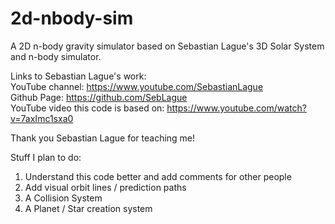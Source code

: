 # 2d-nbody-sim
A 2D n-body gravity simulator based on Sebastian Lague's 3D Solar System and n-body simulator.

Links to Sebastian Lague's work:  
YouTube channel: https://www.youtube.com/SebastianLague  
Github Page: https://github.com/SebLague  
YouTube video this code is based on: https://www.youtube.com/watch?v=7axImc1sxa0  

Thank you Sebastian Lague for teaching me!

Stuff I plan to do:
1. Understand this code better and add comments for other people
2. Add visual orbit lines / prediction paths
3. A Collision System
4. A Planet / Star creation system
